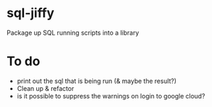# sql-jiffy
Package up SQL running scripts into a library


# To do
- print out the sql that is being run (& maybe the result?)
- Clean up & refactor
- is it possible to suppress the warnings on login to google cloud?
